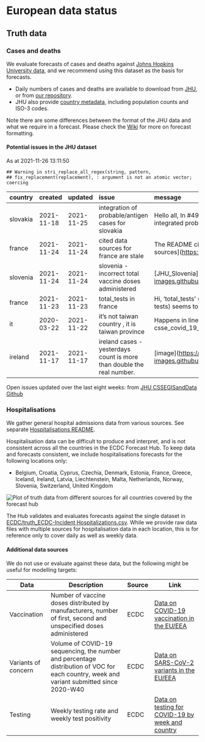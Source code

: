 European data status
================

## Truth data

### Cases and deaths

We evaluate forecasts of cases and deaths against [Johns Hopkins
University data](https://github.com/CSSEGISandData/COVID-19), and we
recommend using this dataset as the basis for forecasts.

  - Daily numbers of cases and deaths are available to download from
    [JHU](https://github.com/CSSEGISandData/COVID-19/tree/master/csse_covid_19_data/csse_covid_19_time_series),
    or from [our
    repository](https://github.com/epiforecasts/covid19-forecast-hub-europe/data-truth).
  - JHU also provide [country
    metadata](https://github.com/CSSEGISandData/COVID-19/blob/master/csse_covid_19_data/UID_ISO_FIPS_LookUp_Table.csv),
    including population counts and ISO-3 codes.

Note there are some differences between the format of the JHU data and
what we require in a forecast. Please check the
[Wiki](https://github.com/epiforecasts/covid19-forecast-hub-europe/wiki/Targets-and-horizons#truth-data)
for more on forecast formatting.

#### Potential issues in the JHU dataset

As at 2021-11-26 13:11:50

    ## Warning in stri_replace_all_regex(string, pattern,
    ## fix_replacement(replacement), : argument is not an atomic vector; coercing

| country  | created    | updated    | issue                                                                 | message                                                 | url                                                      |
| :------- | :--------- | :--------- | :-------------------------------------------------------------------- | :------------------------------------------------------ | :------------------------------------------------------- |
| slovakia | 2021-11-18 | 2021-11-25 | integration of probable/antigen cases for slovakia                    | Hello all, In \#4924, we have integrated probable/…     | <https://github.com/CSSEGISandData/COVID-19/issues/4925> |
| france   | 2021-11-24 | 2021-11-24 | cited data sources for france are stale                               | The README cites \[3 data sources\](<https://github.c>… | <https://github.com/CSSEGISandData/COVID-19/issues/4948> |
| slovenia | 2021-11-24 | 2021-11-24 | slovenia - incorrect total vaccine doses administered                 | \[JHU\_Slovenia\](<https://user-images.githubusercont>… | <https://github.com/CSSEGISandData/COVID-19/issues/4944> |
| france   | 2021-11-23 | 2021-11-23 | total\_tests in france                                                | Hi, ‘total\_tests’ (cumulative tests) seems to be …     | <https://github.com/CSSEGISandData/COVID-19/issues/4938> |
| it       | 2020-03-22 | 2021-11-22 | it’s not taiwan country , it is taiwan province                       | Happens in line 214 of csse\_covid\_19\_data/csse\_cov… | <https://github.com/CSSEGISandData/COVID-19/issues/1253> |
| ireland  | 2021-11-17 | 2021-11-17 | ireland cases - yesterdays count is more than double the real number. | \[image\](<https://user-images.githubusercontent.com>…  | <https://github.com/CSSEGISandData/COVID-19/issues/4919> |

Open issues updated over the last eight weeks: from [JHU CSSEGISandData
Github](https://github.com/CSSEGISandData/COVID-19/)

### Hospitalisations

We gather general hospital admissions data from various sources. See
separate [Hospitalisations
README](https://github.com/epiforecasts/covid19-forecast-hub-europe/tree/main/code/auto_download/hospitalisations#readme).

Hospitalisation data can be difficult to produce and interpret, and is
not consistent across all the countries in the ECDC Forecast Hub. To
keep data and forecasts consistent, we include hospitalisations
forecasts for the following locations only:

  - Belgium, Croatia, Cyprus, Czechia, Denmark, Estonia, France, Greece,
    Iceland, Ireland, Latvia, Liechtenstein, Malta, Netherlands, Norway,
    Slovenia, Switzerland, United Kingdom

![Plot of truth data from different sources for all countries covered by
the forecast hub](plots/hospitalisations.svg)

The Hub validates and evaluates forecasts against the single dataset in
[ECDC/truth\_ECDC-Incident
Hospitalizations.csv](ECDC/truth_ECDC-Incident%20Hospitalizations.csv).
While we provide raw data files with multiple sources for
hospitalisation data in each location, this is for reference only to
cover daily as well as weekly data.

#### Additional data sources

We do not use or evaluate against these data, but the following might be
useful for modelling targets:

| Data                | Description                                                                                                                              | Source | Link                                                                                                                            |
| ------------------- | ---------------------------------------------------------------------------------------------------------------------------------------- | ------ | ------------------------------------------------------------------------------------------------------------------------------- |
| Vaccination         | Number of vaccine doses distributed by manufacturers, number of first, second and unspecified doses administered                         | ECDC   | [Data on COVID-19 vaccination in the EU/EEA](https://www.ecdc.europa.eu/en/publications-data/data-covid-19-vaccination-eu-eea)  |
| Variants of concern | Volume of COVID-19 sequencing, the number and percentage distribution of VOC for each country, week and variant submitted since 2020-W40 | ECDC   | [Data on SARS-CoV-2 variants in the EU/EEA](https://www.ecdc.europa.eu/en/publications-data/data-virus-variants-covid-19-eueea) |
| Testing             | Weekly testing rate and weekly test positivity                                                                                           | ECDC   | [Data on testing for COVID-19 by week and country](https://www.ecdc.europa.eu/en/publications-data/covid-19-testing)            |
